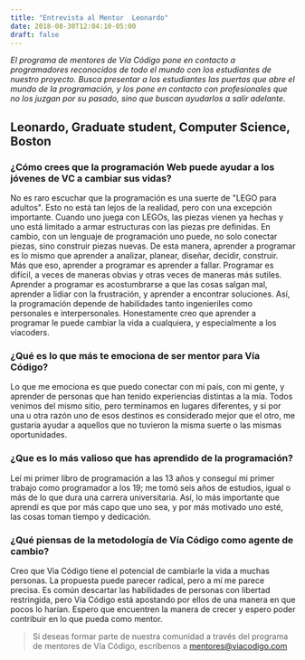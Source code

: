```yaml
---
title: "Entrevista al Mentor  Leonardo"
date: 2018-08-30T12:04:10-05:00
draft: false
---
```


_El programa de mentores de Vía Código pone en contacto a programadores reconocidos de todo el mundo con los estudiantes de nuestro proyecto.
Busca presentar a los estudiantes las puertas que abre el mundo de la programación, y los pone en contacto con profesionales que no los juzgan por su pasado,
sino que buscan ayudarlos a salir adelante._

## Leonardo, Graduate student, Computer Science, Boston

### ¿Cómo crees que la programación Web puede ayudar a los jóvenes de VC a cambiar sus vidas?

No es raro escuchar que la programación es una suerte de "LEGO para adultos". Esto no está tan lejos de la realidad, pero con una excepción importante. Cuando uno juega con LEGOs, las piezas vienen ya hechas y uno está limitado a armar estructuras con las piezas pre definidas. En cambio, con un lenguaje de programación uno puede, no solo conectar piezas, sino construir piezas nuevas. De esta manera, aprender a programar es lo mismo que aprender a analizar, planear, diseñar, decidir, construir. Más que eso, aprender a programar es aprender a fallar. Programar es difícil, a veces de maneras obvias y otras veces de maneras más sutiles. Aprender a programar es acostumbrarse a que las cosas salgan mal, aprender a lidiar con la frustración, y aprender a encontrar soluciones. Así, la programación depende de habilidades tanto ingenieriles como personales e interpersonales. Honestamente creo que aprender a programar le puede cambiar la vida a cualquiera, y especialmente a los viacoders.

### ¿Qué es lo que más te emociona de ser mentor para Vía Código?

Lo que me emociona es que puedo conectar con mi país, con mi gente, y aprender de personas que han tenido experiencias distintas a la mía. Todos venimos del mismo sitio, pero terminamos en lugares diferentes, y si por una u otra razón uno de esos destinos es considerado mejor que el otro, me gustaría ayudar a aquellos que no tuvieron la misma suerte o las mismas oportunidades.

### ¿Que es lo más valioso que has aprendido de la programación?

Leí mi primer libro de programación a las 13 años y conseguí mi primer trabajo como programador a los 19; me tomó seis años de estudios, igual o más de lo que dura una carrera universitaria. Así, lo más importante que aprendí es que por más capo que uno sea, y por más motivado uno esté, las cosas toman tiempo y dedicación.

### ¿Qué piensas de la metodología de Vía Código como agente de cambio?

Creo que Via Código tiene el potencial de cambiarle la vida a muchas personas. La propuesta puede parecer radical, pero a mí me parece precisa. Es común descartar las habilidades de personas con libertad restringida, pero Via Código está apostando por ellos de una manera en que pocos lo harían. Espero que encuentren la manera de crecer y espero poder contribuir en lo que pueda como mentor.

> Si deseas formar parte de nuestra comunidad a través del programa de mentores de Vía Código, escríbenos a [mentores@viacodigo.com](mailto:mentores@viacodigo.com)
